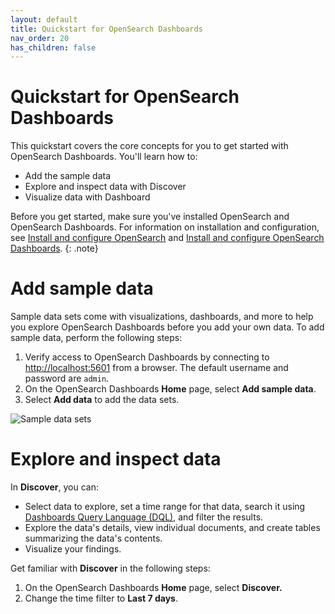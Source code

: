 ```yaml
---
layout: default
title: Quickstart for OpenSearch Dashboards
nav_order: 20
has_children: false
---
```


# Quickstart for OpenSearch Dashboards

This quickstart covers the core concepts for you to get started with OpenSearch Dashboards. You'll learn how to:

- Add the sample data
- Explore and inspect data with Discover
- Visualize data with Dashboard

Before you get started, make sure you've installed OpenSearch and OpenSearch Dashboards. For information on installation and configuration, see [Install and configure OpenSearch]({{site.url}}{{site.baseurl}}/install-and-configure/install-opensearch/index/) and [Install and configure OpenSearch Dashboards]({{site.url}}{{site.baseurl}}/install-and-configure/install-dashboards/index/).
{: .note}

# Add sample data

Sample data sets come with visualizations, dashboards, and more to help you explore OpenSearch Dashboards before you add your own data. To add sample data, perform the following steps:

1. Verify access to OpenSearch Dashboards by connecting to [http://localhost:5601](http://localhost:5601) from a browser. The default username and password are `admin`.
1. On the OpenSearch Dashboards **Home** page, select **Add sample data**.
1. Select **Add data** to add the data sets.

![Sample data sets]({{site.url}}{{site.baseurl}}/images/add-sample-data.png)

# Explore and inspect data

In **Discover**, you can: 

- Select data to explore, set a time range for that data, search it using [Dashboards Query Language (DQL)]({{site.url}}{{site.baseurl}}/dashboards/dql/), and filter the results.
- Explore the data's details, view individual documents, and create tables summarizing the data's contents.
- Visualize your findings.

Get familiar with **Discover** in the following steps:

1. On the OpenSearch Dashboards **Home** page, select **Discover.**
1. Change the time filter to **Last 7 days**.
    